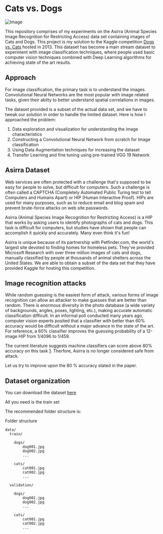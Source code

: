 # Cats vs. Dogs 

![Image](https://github.com/darshanbagul/Cats-vs-Dogs/blob/master/images/woof_meow.jpg)

This repository comprises of my experiments on the Asirra (Animal Species Image Recognition for Restricting Access) data set containing images of Cats and Dogs. This project is my solution to the Kaggle competition [Dogs vs. Cats](https://www.kaggle.com/c/dogs-vs-cats) hosted in 2013. This dataset has become a main stream dataset to experiment with image classification techniques, where people used basic computer vision techniques combined with Deep Learning algorithms for achieving state of the art results. 

## Approach
For image classification, the primary task is to understand the images. Convolutional Neural Networks are the most popular with image related tasks, given their abilty to better understand spatial correlations in images. 

The dataset provided is a subset of the actual data set, and we have to tweak our solution in order to handle the limited dataset. Here is how I approached the problem:
  1. Data exploration and visualization for understanding the image characteristics
  2. Constructing a Convolutional Neural Network from scratch for Image classification
  3. Using Data Augmentation techniques for increasing the dataset
  4. Transfer Learning and fine tuning using pre-trained VGG 19 Network

## Asirra Dataset

Web services are often protected with a challenge that's supposed to be easy for people to solve, but difficult for computers. Such a challenge is often called a CAPTCHA (Completely Automated Public Turing test to tell Computers and Humans Apart) or HIP (Human Interactive Proof). HIPs are used for many purposes, such as to reduce email and blog spam and prevent brute-force attacks on web site passwords.

Asirra (Animal Species Image Recognition for Restricting Access) is a HIP that works by asking users to identify photographs of cats and dogs. This task is difficult for computers, but studies have shown that people can accomplish it quickly and accurately. Many even think it's fun!

Asirra is unique because of its partnership with Petfinder.com, the world's largest site devoted to finding homes for homeless pets. They've provided Microsoft Research with over three million images of cats and dogs, manually classified by people at thousands of animal shelters across the United States. We are able to obtain a subset of the data set that they have provided Kaggle for hosting this competition.

## Image recognition attacks

While random guessing is the easiest form of attack, various forms of image recognition can allow an attacker to make guesses that are better than random. There is enormous diversity in the photo database (a wide variety of backgrounds, angles, poses, lighting, etc.), making accurate automatic classification difficult. In an informal poll conducted many years ago, computer vision experts posited that a classifier with better than 60% accuracy would be difficult without a major advance in the state of the art. For reference, a 60% classifier improves the guessing probability of a 12-image HIP from 1/4096 to 1/459.

The current literature suggests machine classifiers can score above 80% accuracy on this task [1](http://xenon.stanford.edu/~pgolle/papers/dogcat.pdf). Therfore, Asirra is no longer considered safe from attack.

Let us try to improve upon the 80 % accuracy stated in the paper.

## Dataset organization

You can download the dataset [here](https://www.kaggle.com/c/dogs-vs-cats)

All you need is the train set

The recommended folder structure is:

Folder structure

    data/ 
      train/
        
        dogs/ 
            dog001.jpg
            dog002.jpg
            ...
        
        cats/ 
            cat001.jpg
            cat002.jpg
            ...
    
      validation/
        
        dogs/ 
            dog001.jpg
            dog002.jpg
            ...
        
        cats/
            cat001.jpg
            cat002.jpg
            ...
